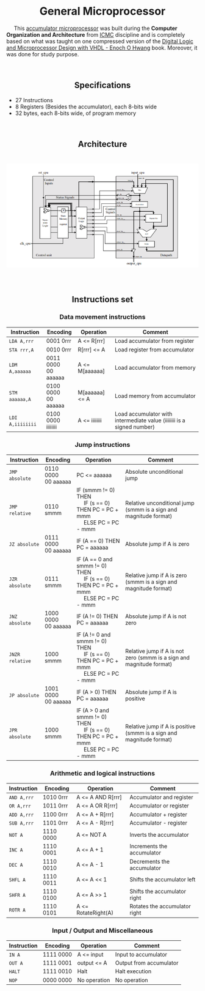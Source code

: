 <h1 align="center">General Microprocessor</h1>

<p>&nbsp;&nbsp;&nbsp;&nbsp; This <a target="_blank" href="https://en.wikipedia.org/wiki/Accumulator_(computing)">accumulator microprocessor<a> was built during the <b>Computer Organization and Architecture</b> from <a href="https://www.icmc.usp.br/" target="_blank">ICMC</a> discipline and is completely based on what was taught on one compressed version of the <a target="_blank" href="https://www.amazon.com.br/Digital-Logic-Microprocessor-Design-VHDL/dp/0534465935">Digital Logic and Microprocessor Design with VHDL - Enoch O Hwang</a> book. Moreover, it was done for study purpose.</p>

<br>

<h2 align="center">Specifications</h2>

- 27 Instructions
- 8 Registers (Besides the accumulator), each 8-bits wide
- 32 bytes, each 8-bits wide, of program memory

<br>

<h2 align="center">Architecture</h2>

<h1 align="center"><img src=".github/architecture.png" /></h1>

<br>

<h2 align="center">Instructions set</h2>

<h3 align="center">Data movement instructions</h3>

| Instruction      | Encoding                 | Operation      | Comment                                                                |
| ---------------- | ------------------------ | -------------- | ---------------------------------------------------------------------- |
| `LDA A,rrr`      | 0001 0rrr                | A <= R[rrr]    | Load accumulator from register                                         |
| `STA rrr,A`      | 0010 0rrr                | R[rrr] <= A    | Load register from accumulator                                         |
| `LDM A,aaaaaa`   | 0011 0000 <br> 00 aaaaaa | A <= M[aaaaaa] | Load accumulator from memory                                           |
| `STM aaaaaa,A`   | 0100 0000 <br> 00 aaaaaa | M[aaaaaa] <= A | Load memory from accumulator                                           |
| `LDI A,iiiiiiii` | 0100 0000 <br> iiiiiiii  | A <= iiiiiiii  | Load accumulator with intermediate value (iiiiiiii is a signed number) |

<h3 align="center">Jump instructions</h3>

| Instruction     | Encoding                 | Operation                                                                                                                                    | Comment                                                              |
| --------------- | ------------------------ | -------------------------------------------------------------------------------------------------------------------------------------------- | -------------------------------------------------------------------- |
| `JMP absolute`  | 0110 0000 <br> 00 aaaaaa | PC <= aaaaaa                                                                                                                                 | Absolute unconditional jump                                          |
| `JMP relative`  | 0110 smmm                | IF (smmm != 0) THEN <br> &nbsp;&nbsp;&nbsp;&nbsp; IF (s == 0) THEN PC = PC + mmm <br> &nbsp;&nbsp;&nbsp;&nbsp; ELSE PC = PC - mmm            | Relative unconditional jump (smmm is a sign and magnitude format)    |
| `JZ absolute`   | 0111 0000 <br> 00 aaaaaa | IF (A == 0) THEN PC = aaaaaa                                                                                                                 | Absolute jump if A is zero                                           |
| `JZR absolute`  | 0111 smmm                | IF (A == 0 and smmm != 0) THEN <br> &nbsp;&nbsp;&nbsp;&nbsp; IF (s == 0) THEN PC = PC + mmm <br> &nbsp;&nbsp;&nbsp;&nbsp; ELSE PC = PC - mmm | Relative jump if A is zero (smmm is a sign and magnitude format)     |
| `JNZ absolute`  | 1000 0000 <br> 00 aaaaaa | IF (A != 0) THEN PC = aaaaaa                                                                                                                 | Absolute jump if A is not zero                                       |
| `JNZR relative` | 1000 smmm                | IF (A != 0 and smmm != 0) THEN <br> &nbsp;&nbsp;&nbsp;&nbsp; IF (s == 0) THEN PC = PC + mmm <br> &nbsp;&nbsp;&nbsp;&nbsp; ELSE PC = PC - mmm | Relative jump if A is not zero (smmm is a sign and magnitude format) |
| `JP absolute`   | 1001 0000 <br> 00 aaaaaa | IF (A > 0) THEN PC = aaaaaa                                                                                                                  | Absolute jump if A is positive                                       |
| `JPR absolute`  | 1000 smmm                | IF (A > 0 and smmm != 0) THEN <br> &nbsp;&nbsp;&nbsp;&nbsp; IF (s == 0) THEN PC = PC + mmm <br> &nbsp;&nbsp;&nbsp;&nbsp; ELSE PC = PC - mmm  | Relative jump if A is positive (smmm is a sign and magnitude format) |

<h3 align="center">Arithmetic and logical instructions</h3>

| Instruction | Encoding  | Operation           | Comment                       |
| ----------- | --------- | ------------------- | ----------------------------- |
| `AND A,rrr` | 1010 0rrr | A <= A AND R[rrr]   | Accumulator and register      |
| `OR A,rrr`  | 1011 0rrr | A <= A OR R[rrr]    | Accumulator or register       |
| `ADD A,rrr` | 1100 0rrr | A <= A + R[rrr]     | Accumulator + register        |
| `SUB A,rrr` | 1101 0rrr | A <= A - R[rrr]     | Accumulator - register        |
| `NOT A`     | 1110 0000 | A <= NOT A          | Inverts the accumulator       |
| `INC A`     | 1110 0001 | A <= A + 1          | Increments the accumulator    |
| `DEC A`     | 1110 0010 | A <= A - 1          | Decrements the accumulator    |
| `SHFL A`    | 1110 0011 | A <= A << 1         | Shifts the accumulator left   |
| `SHFR A`    | 1110 0100 | A <= A >> 1         | Shifts the accumulator right  |
| `ROTR A`    | 1110 0101 | A <= RotateRight(A) | Rotates the accumulator right |

<h3 align="center">Input / Output and Miscellaneous</h3>

| Instruction | Encoding  | Operation    | Comment                 |
| ----------- | --------- | ------------ | ----------------------- |
| `IN A`      | 1111 0000 | A <= input   | Input to accumulator    |
| `OUT A`     | 1111 0001 | output <= A  | Output from accumulator |
| `HALT`      | 1111 0010 | Halt         | Halt execution          |
| `NOP`       | 0000 0000 | No operation | No operation            |

